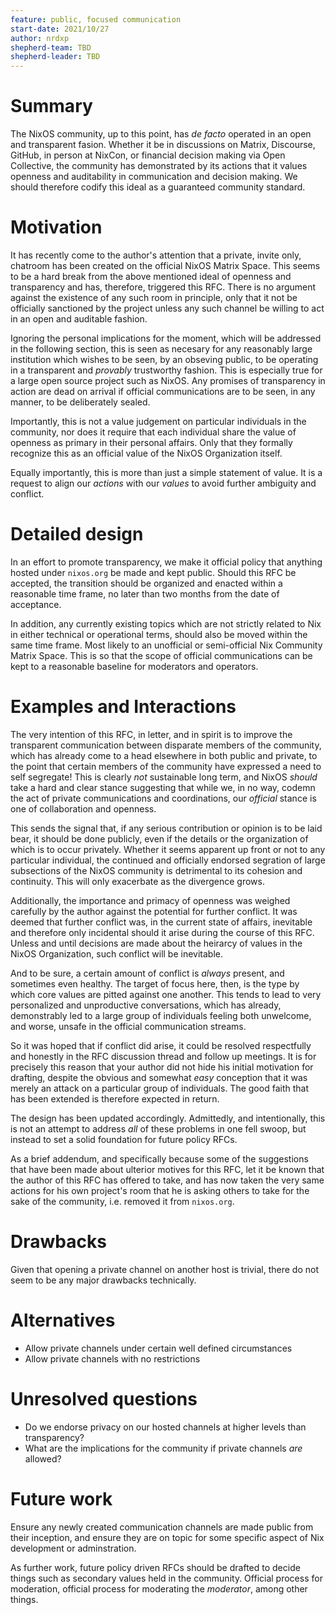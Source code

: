 ```yaml
---
feature: public, focused communication
start-date: 2021/10/27
author: nrdxp
shepherd-team: TBD
shepherd-leader: TBD
---
```


# Summary
[summary]: #summary

The NixOS community, up to this point, has _de facto_ operated in an open and
transparent fasion. Whether it be in discussions on Matrix, Discourse, GitHub,
in person at NixCon, or financial decision making via Open Collective,
the community has demonstrated by its actions that it values openness and
auditability in communication and decision making. We should therefore codify
this ideal as a guaranteed community standard.

# Motivation
[motivation]: #motivation

It has recently come to the author's attention that a private, invite only,
chatroom has been created on the official NixOS Matrix Space. This seems to be
a hard break from the above mentioned ideal of openness and transparency and
has, therefore, triggered this RFC. There is no argument against the existence
of any such room in principle, only that it not be officially sanctioned by the
project unless any such channel be willing to act in an open and auditable
fashion.

Ignoring the personal implications for the moment, which will be addressed in
the following section, this is seen as necesary for any reasonably large
institution which wishes to be seen, by an obseving public, to be operating in
a transparent and _provably_ trustworthy fashion. This is especially true for a
large open source project such as NixOS. Any promises of transparency in action
are dead on arrival if official communications are to be seen, in any manner,
to be deliberately sealed.

Importantly, this is not a value judgement on particular individuals in the
community, nor does it require that each individual share the value of openness
as primary in their personal affairs. Only that they formally recognize this as
an official value of the NixOS Organization itself.

Equally importantly, this is more than just a simple statement of value. It is
a request to align our _actions_ with our _values_ to avoid further ambiguity
and conflict.

# Detailed design
[design]: #detailed-design

In an effort to promote transparency, we make it official policy that anything
hosted under `nixos.org` be made and kept public. Should this RFC be accepted,
the transition should be organized and enacted within a reasonable time frame,
no later than two months from the date of acceptance.

In addition, any currently existing topics which are not strictly related to
Nix in either technical or operational terms, should also be moved within the
same time frame. Most likely to an unofficial or semi-official Nix Community
Matrix Space. This is so that the scope of official communications can be kept
to a reasonable baseline for moderators and operators.

# Examples and Interactions
[examples-and-interactions]: #examples-and-interactions

The very intention of this RFC, in letter, and in spirit is to improve the
transparent communication between disparate members of the community, which has
already come to a head elsewhere in both public and private, to the point that
certain members of the community have expressed a need to self segregate! This
is clearly _not_ sustainable long term, and NixOS _should_ take a hard and
clear stance suggesting that while we, in no way, codemn the act of private
communications and coordinations, our _official_ stance is one of collaboration
and openness.

This sends the signal that, if any serious contribution or opinion is to be
laid bear, it should be done publicly, even if the details or the organization
of which is to occur privately. Whether it seems apparent up front or not to
any particular individual, the continued and officially endorsed segration of
large subsections of the NixOS community is detrimental to its cohesion and
continuity. This will only exacerbate as the divergence grows.

Additionally, the importance and primacy of openness was weighed carefully by
the author against the potential for further conflict. It was deemed that
further conflict was, in the current state of affairs, inevitable and therefore
only incidental should it arise during the course of this RFC. Unless and until
decisions are made about the heirarcy of values in the NixOS Organization, such
conflict will be inevitable.

And to be sure, a certain amount of conflict is _always_ present, and sometimes
even healthy. The target of focus here, then, is the type by which core values
are pitted against one another. This tends to lead to very personalized and
unproductive conversations, which has already, demonstrably led to a large
group of individuals feeling both unwelcome, and worse, unsafe in the official
communication streams.

So it was hoped that if conflict did arise, it could be resolved respectfully
and honestly in the RFC discussion thread and follow up meetings. It is for
precisely this reason that your author did not hide his initial motivation for
drafting, despite the obvious and somewhat _easy_ conception that it was merely
an attack on a particular group of individuals. The good faith that has been
extended is therefore expected in return.

The design has been updated accordingly. Admittedly, and intentionally, this is
not an attempt to address _all_ of these problems in one fell swoop, but
instead to set a solid foundation for future policy RFCs.

As a brief addendum, and specifically because some of the suggestions that have
been made about ulterior motives for this RFC, let it be known that the author
of this RFC has offered to take, and has now taken the very same actions for
his own project's room that he is asking others to take for the sake of the
community, i.e. removed it from `nixos.org`.

# Drawbacks
[drawbacks]: #drawbacks

Given that opening a private channel on another host is trivial, there do not
seem to be any major drawbacks technically.

# Alternatives
[alternatives]: #alternatives

* Allow private channels under certain well defined circumstances
* Allow private channels with no restrictions

# Unresolved questions
[unresolved]: #unresolved-questions

* Do we endorse privacy on our hosted channels at higher levels than transparency?
* What are the implications for the community if private channels _are_ allowed?

# Future work
[future]: #future-work

Ensure any newly created communication channels are made public from their
inception, and ensure they are on topic for some specific aspect of Nix
development or adminstration.

As further work, future policy driven RFCs should be drafted to decide things
such as secondary values held in the community. Official process for moderation,
official process for moderating the _moderator_, among other things.
